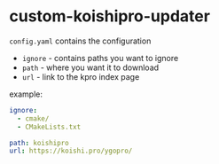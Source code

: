 # custom-koishipro-updater


`config.yaml` contains the configuration

- `ignore` -  contains paths you want to ignore
- `path` -  where you want it to download
- `url` - link to the kpro index page

example:
```yaml
ignore:
  - cmake/
  - CMakeLists.txt

path: koishipro
url: https://koishi.pro/ygopro/
```
